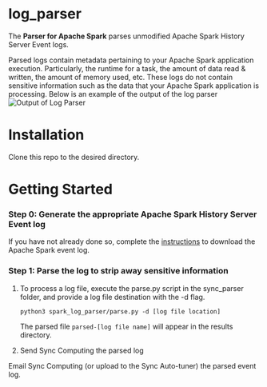 # log_parser
The **Parser for Apache Spark** parses unmodified Apache Spark History Server Event logs.

Parsed logs contain metadata pertaining to your Apache Spark application execution. Particularly, the runtime for a task, the amount of data read & written, the amount of memory used, etc. These logs do not contain
sensitive information such as the data that your Apache Spark application is processing. Below is an example of the output of the log parser
![Output of Log Parser](docs/output.png)

# Installation
Clone this repo to the desired directory.

# Getting Started
### Step 0: Generate the appropriate Apache Spark History Server Event log
If you have not already done so, complete the [instructions](https://github.com/synccomputingcode/user_documentation/wiki#accessing-autotuner-input-data) to download the Apache Spark event log.

### Step 1: Parse the log to strip away sensitive information
1. To process a log file, execute the parse.py script in the sync_parser folder, and provide a
log file destination with the -d flag.

    `python3 spark_log_parser/parse.py -d [log file location]`

    The parsed file `parsed-[log file name]` will appear in the results directory.


2. Send Sync Computing the parsed log

Email Sync Computing (or upload to the Sync Auto-tuner) the parsed event log.
